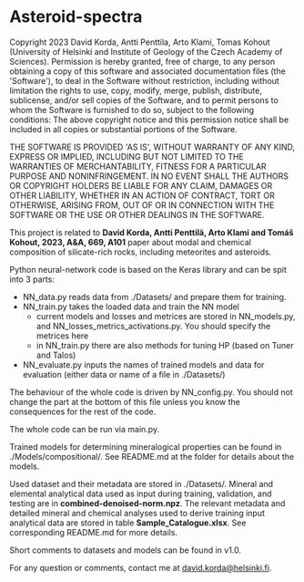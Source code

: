 # Asteroid-spectra

Copyright 2023 David Korda, Antti Penttila, Arto Klami, Tomas Kohout (University of Helsinki and Institute of Geology of 
the Czech Academy of Sciences). Permission is hereby granted, free of charge, to any person obtaining a copy of this 
software and associated documentation files (the 'Software'), to deal in the Software without restriction, including 
without limitation the rights to use, copy, modify, merge, publish, distribute, sublicense, and/or sell copies of 
the Software, and to permit persons to whom the Software is furnished to do so, subject to the following conditions: 
The above copyright notice and this permission notice shall be included in all copies or substantial portions of 
the Software.

THE SOFTWARE IS PROVIDED 'AS IS', WITHOUT WARRANTY OF ANY KIND, EXPRESS OR IMPLIED, INCLUDING BUT NOT LIMITED TO 
THE WARRANTIES OF MERCHANTABILITY, FITNESS FOR A PARTICULAR PURPOSE AND NONINFRINGEMENT. IN NO EVENT SHALL THE AUTHORS 
OR COPYRIGHT HOLDERS BE LIABLE FOR ANY CLAIM, DAMAGES OR OTHER LIABILITY, WHETHER IN AN ACTION OF CONTRACT, TORT OR 
OTHERWISE, ARISING FROM, OUT OF OR IN CONNECTION WITH THE SOFTWARE OR THE USE OR OTHER DEALINGS IN THE SOFTWARE.


This project is related to **David Korda, Antti Penttilä, Arto Klami and Tomáš Kohout, 2023, A&A, 669, A101** paper about modal and chemical composition of silicate-rich rocks, including meteorites and asteroids.

Python neural-network code is based on the Keras library and can be spit into 3 parts:
- NN_data.py reads data from ./Datasets/ and prepare them for training.
- NN_train.py takes the loaded data and train the NN model
  - current models and losses and metrices are stored in NN_models.py, and NN_losses_metrics_activations.py. You should specify the metrices here
  - in NN_train.py there are also methods for tuning HP (based on Tuner and Talos)
- NN_evaluate.py inputs the names of trained models and data for evaluation (either data or name of a file in ./Datasets/)

The behaviour of the whole code is driven by NN_config.py. You should not change the part at the bottom of this file unless you know the consequences for the rest of the code.

The whole code can be run via main.py.

Trained models for determining mineralogical properties can be found in ./Models/compositional/. See README.md at the folder for details about the models.

Used dataset and their metadata are stored in ./Datasets/. Mineral and elemental analytical data used as input during training, validation, and testing are in **combined-denoised-norm.npz**. The relevant metadata and detailed mineral and chemical analyses used to derive training input analytical data are stored in table **Sample_Catalogue.xlsx**. See corresponding README.md for more details.

Short comments to datasets and models can be found in v1.0.

For any question or comments, contact me at david.korda@helsinki.fi.

